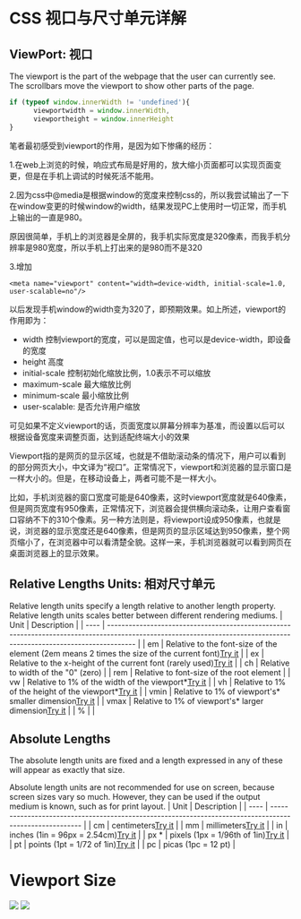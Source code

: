 
# CSS 视口与尺寸单元详解


## ViewPort: 视口

The viewport is the part of the webpage that the user can currently see. The scrollbars move the viewport to show other parts of the page.

```js
if (typeof window.innerWidth != 'undefined'){
      viewportwidth = window.innerWidth,
      viewportheight = window.innerHeight
}
```

笔者最初感受到viewport的作用，是因为如下惨痛的经历：

1.在web上浏览的时候，响应式布局是好用的，放大缩小页面都可以实现页面变更，但是在手机上调试的时候死活不能用。

2.因为css中@media是根据window的宽度来控制css的，所以我尝试输出了一下在window变更的时候window的width，结果发现PC上使用时一切正常，而手机上输出的一直是980。

原因很简单，手机上的浏览器是全屏的，我手机实际宽度是320像素，而我手机分辨率是980宽度，所以手机上打出来的是980而不是320

3.增加

``` 
<meta name="viewport" content="width=device-width, initial-scale=1.0, user-scalable=no"/>
```

以后发现手机window的width变为320了，即预期效果。如上所述，viewport的作用即为：

- width 控制viewport的宽度，可以是固定值，也可以是device-width，即设备的宽度
- height 高度
- initial-scale 控制初始化缩放比例，1.0表示不可以缩放
- maximum-scale 最大缩放比例
- minimum-scale 最小缩放比例
- user-scalable: 是否允许用户缩放

可见如果不定义viewport的话，页面宽度以屏幕分辨率为基准，而设置以后可以根据设备宽度来调整页面，达到适配终端大小的效果

Viewport指的是网页的显示区域，也就是不借助滚动条的情况下，用户可以看到的部分网页大小，中文译为“视口”。正常情况下，viewport和浏览器的显示窗口是一样大小的。但是，在移动设备上，两者可能不是一样大小。

比如，手机浏览器的窗口宽度可能是640像素，这时viewport宽度就是640像素，但是网页宽度有950像素，正常情况下，浏览器会提供横向滚动条，让用户查看窗口容纳不下的310个像素。另一种方法则是，将viewport设成950像素，也就是说，浏览器的显示宽度还是640像素，但是网页的显示区域达到950像素，整个网页缩小了，在浏览器中可以看清楚全貌。这样一来，手机浏览器就可以看到网页在桌面浏览器上的显示效果。


## Relative Lengths Units: 相对尺寸单元

Relative length units specify a length relative to another length property. Relative length units scales better between different rendering mediums.
| Unit | Description                                                                                                                                                          |
| ---- | -------------------------------------------------------------------------------------------------------------------------------------------------------------------- |
| em   | Relative to the font-size of the element (2em means 2 times the size of the current font)[Try it](http://www.w3schools.com/cssref/tryit.asp?filename=trycss_unit_em) |
| ex   | Relative to the x-height of the current font (rarely used)[Try it](http://www.w3schools.com/cssref/tryit.asp?filename=trycss_unit_ex)                                |
| ch   | Relative to width of the "0" (zero)                                                                                                                                  |
| rem  | Relative to font-size of the root element                                                                                                                            |
| vw   | Relative to 1% of the width of the viewport*[Try it](http://www.w3schools.com/cssref/tryit.asp?filename=trycss_unit_vw)                                              |
| vh   | Relative to 1% of the height of the viewport*[Try it](http://www.w3schools.com/cssref/tryit.asp?filename=trycss_unit_vh)                                             |
| vmin | Relative to 1% of viewport's* smaller dimension[Try it](http://www.w3schools.com/cssref/tryit.asp?filename=trycss_unit_vmin)                                         |
| vmax | Relative to 1% of viewport's* larger dimension[Try it](http://www.w3schools.com/cssref/tryit.asp?filename=trycss_unit_vmax)                                          |
| %    |                                                                                                                                                                      |


## Absolute Lengths
The absolute length units are fixed and a length expressed in any of these will appear as exactly that size.

Absolute length units are not recommended for use on screen, because screen sizes vary so much. However, they can be used if the output medium is known, such as for print layout.
| Unit | Description                                                                                             |
| ---- | ------------------------------------------------------------------------------------------------------- |
| cm   | centimeters[Try it](http://www.w3schools.com/cssref/tryit.asp?filename=trycss_unit_cm)                  |
| mm   | millimeters[Try it](http://www.w3schools.com/cssref/tryit.asp?filename=trycss_unit_mm)                  |
| in   | inches (1in = 96px = 2.54cm)[Try it](http://www.w3schools.com/cssref/tryit.asp?filename=trycss_unit_in) |
| px * | pixels (1px = 1/96th of 1in)[Try it](http://www.w3schools.com/cssref/tryit.asp?filename=trycss_unit_px) |
| pt   | points (1pt = 1/72 of 1in)[Try it](http://www.w3schools.com/cssref/tryit.asp?filename=trycss_unit_pt)   |
| pc   | picas (1pc = 12 pt)                                                                                     |
# Viewport Size
![](https://coding.net/u/hoteam/p/Cache/git/raw/master/2016/7/2/44744A57-A3CE-4218-8824-438E302A8636.png)
![](https://cdn.css-tricks.com/wp-content/uploads/2014/05/vw.gif)



